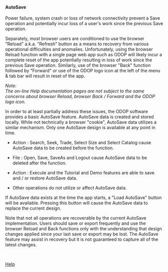 #### AutoSave

Power failure, system crash or loss of network connectivity prevent a Save operation and 
potentially incur loss of a user's work since the previous Save operation.

Separately, most browser users are conditioned to use the browser "Reload" a.k.a. "Refresh" button 
as a means to recovery from various operational difficulties and anomalies. 
Unfortunately, 
using the browser Reload function with a single page web app such as ODOP 
will likely incur a complete reset of the app potentially 
resulting in loss of work since the previous Save operation. 
Similarly, use of the browser "Back" function followed by "Forward" or 
use of the ODOP logo icon at the left of the menu & tab bar
will  result in reset of the app.   

*Note:*   
*The on-line Help documentation pages are not subject to the same concerns about 
browser Reload, browser Back / Forward and the ODOP logo icon.*

In order to at least partially address these issues,
the ODOP software provides a basic AutoSave feature.
AutoSave data is created and stored locally. 
While not technically a browser "cookie",
AutoSave data utilizes a similar mechanism.
Only one AutoSave design is available at any point in time.

- Action : Search, Seek, Trade, Select Size and Select Catalog 
cause AutoSave data to be created before the function.

- File : Open, Save, SaveAs and Logout 
cause AutoSave data to be deleted after the function.

- Action : Execute and the Tutorial and Demo features are able to save and / or restore AutoSave data. 

- Other operations do not utilize or affect AutoSave data.

If AutoSave data exists at the time the app starts, 
a "Load AutoSave" button will be available.
Pressing this button will cause the AutoSave data to replace the current design.

Note that not all operations are recoverable by the current AutoSave implementation. 
Users should save or export frequently and 
use the browser Reload and Back functions only with the understanding that 
design changes applied since your last save or export may be lost. 
The AutoSave feature may assist in recovery but it is not guaranteed to
capture all of the latest changes.  

&nbsp;
 
[Help](./)
